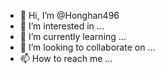 - 👋 Hi, I’m @Honghan496
- 👀 I’m interested in ...
- 🌱 I’m currently learning ...
- 💞️ I’m looking to collaborate on ...
- 📫 How to reach me ...

<!---
Honghan496/Honghan496 is a ✨ special ✨ repository because its `README.md` (this file) appears on your GitHub profile.
You can click the Preview link to take a look at your changes.
--->

